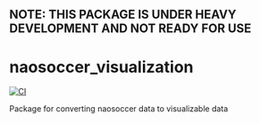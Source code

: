## NOTE: THIS PACKAGE IS UNDER HEAVY DEVELOPMENT AND NOT READY FOR USE


# naosoccer_visualization

[![CI](https://github.com/ijnek/naosoccer_visualization/actions/workflows/main.yml/badge.svg)](https://github.com/ijnek/naosoccer_visualization/actions/workflows/main.yml)

Package for converting naosoccer data to visualizable data
